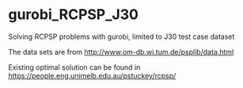 # gurobi_RCPSP_J30

Solving RCPSP problems with gurobi, limited to J30 test case dataset

The data sets are from  http://www.om-db.wi.tum.de/psplib/data.html

Existing optimal solution can be found in  https://people.eng.unimelb.edu.au/pstuckey/rcpsp/

